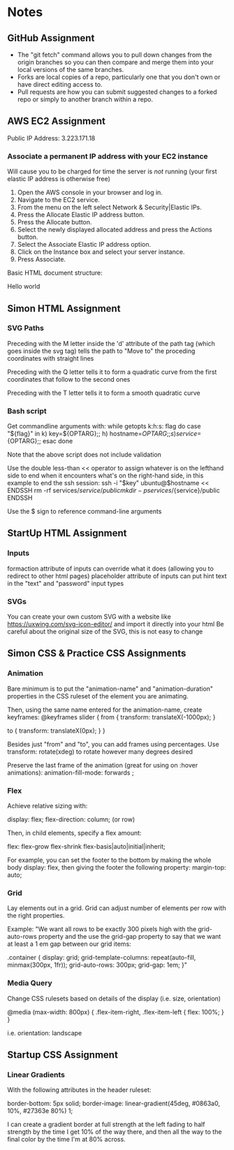 
# Notes

## GitHub Assignment

- The "git fetch" command allows you to pull down changes from the origin branches so you can then compare and merge them into your local versions of the same branches.
- Forks are local copies of a repo, particularly one that you don't own or have direct editing access to. 
- Pull requests are how you can submit suggested changes to a forked repo or simply to another branch within a repo.


## AWS EC2 Assignment
Public IP Address: 3.223.171.18

### Associate a permanent IP address with your EC2 instance
Will cause you to be charged for time the server is *not* running (your first elastic IP address is otherwise free)

1. Open the AWS console in your browser and log in.
2. Navigate to the EC2 service.
3. From the menu on the left select Network & Security|Elastic IPs.
4. Press the Allocate Elastic IP address button.
5. Press the Allocate button.
6. Select the newly displayed allocated address and press the Actions button.
7. Select the Associate Elastic IP address option.
8. Click on the Instance box and select your server instance.
9. Press Associate.

Basic HTML document structure:
<html>
  <head>
    <title>My First Page</title>
  </head>
  <body>
    <main>
      <p>Hello world</p>
    </main>
  </body>
</html>

## Simon HTML Assignment

### SVG Paths
Preceding with the M letter inside the 'd' attribute of the path tag (which goes inside the svg tag) tells the path to "Move to" the proceding coordinates with straight lines

Preceding with the Q letter tells it to form a quadratic curve from the first coordinates that follow to the second ones

Preceding with the T letter tells it to form a smooth quadratic curve

### Bash script
Get commandline arguments with:
while getopts k:h:s: flag
do
    case "${flag}" in
        k) key=${OPTARG};;
        h) hostname=${OPTARG};;
        s) service=${OPTARG};;
    esac
done

Note that the above script does not include validation

Use the double less-than << operator to assign whatever is on the lefthand side to end when it encounters what's on the right-hand side, in this example to end the ssh session:
ssh -i "$key" ubuntu@$hostname << ENDSSH
rm -rf services/${service}/public
mkdir -p services/${service}/public
ENDSSH

Use the $ sign to reference command-line arguments

## StartUp HTML Assignment

### Inputs
formaction attribute of inputs can override what it does (allowing you to redirect to other html pages)
placeholder attribute of inputs can put hint text in the "text" and "password" input types

### SVGs
You can create your own custom SVG with a website like https://uxwing.com/svg-icon-editor/ and import it directly into your html
Be careful about the original size of the SVG, this is not easy to change

## Simon CSS & Practice CSS Assignments

### Animation

Bare minimum is to put the "animation-name" and "animation-duration" properties in the CSS ruleset of the element you are animating.

Then, using the same name entered for the animation-name, create keyframes:
@keyframes slider {
  from {
    transform: translateX(-1000px);
  }

  to {
    transform: translateX(0px);
  }
}

Besides just "from" and "to", you can add frames using percentages.
Use transform: rotate(xdeg) to rotate however many degrees desired

Preserve the last frame of the animation (great for using on :hover animations):
animation-fill-mode: forwards ;

### Flex

Achieve relative sizing with:

display: flex;
flex-direction: column; (or row)

Then, in child elements, specify a flex amount:

flex: flex-grow flex-shrink flex-basis|auto|initial|inherit;

For example, you can set the footer to the bottom by making the whole body display: flex, then giving the footer the following property:
margin-top: auto;

### Grid

Lay elements out in a grid. Grid can adjust number of elements per row with the right properties.

Example: 
"We want all rows to be exactly 300 pixels high with the grid-auto-rows property and the use the grid-gap property to say that we want at least a 1 em gap between our grid items:

.container {
  display: grid;
  grid-template-columns: repeat(auto-fill, minmax(300px, 1fr));
  grid-auto-rows: 300px;
  grid-gap: 1em;
}"

### Media Query

Change CSS rulesets based on details of the display (i.e. size, orientation)

@media (max-width: 800px) {
  .flex-item-right, .flex-item-left {
    flex: 100%;
  }
}

i.e. orientation: landscape

## Startup CSS Assignment

### Linear Gradients

With the following attributes in the header ruleset:

border-bottom: 5px solid;
border-image: linear-gradient(45deg, #0863a0, 10%, #27363e 80%) 1;

I can create a gradient border at full strength at the left fading to half strength by the time I get 10% of the way there, and then all the way to the final color by the time I'm at 80% across.


